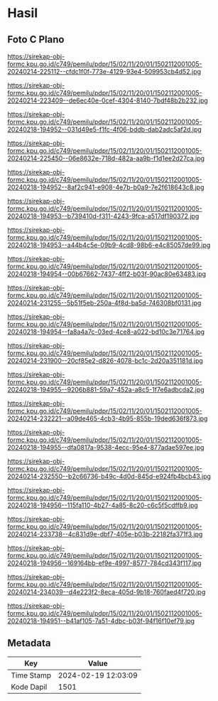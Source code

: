 # Hasil

## Foto C Plano

https://sirekap-obj-formc.kpu.go.id/c749/pemilu/pdpr/15/02/11/20/01/1502112001005-20240214-225112--cfdc1f0f-773e-4129-93e4-509953cb4d52.jpg

https://sirekap-obj-formc.kpu.go.id/c749/pemilu/pdpr/15/02/11/20/01/1502112001005-20240214-223409--de6ec40e-0cef-4304-8140-7bdf48b2b232.jpg

https://sirekap-obj-formc.kpu.go.id/c749/pemilu/pdpr/15/02/11/20/01/1502112001005-20240218-194952--031d49e5-f1fc-4f06-bddb-dab2adc5af2d.jpg

https://sirekap-obj-formc.kpu.go.id/c749/pemilu/pdpr/15/02/11/20/01/1502112001005-20240214-225450--06e8632e-718d-482a-aa9b-f1d1ee2d27ca.jpg

https://sirekap-obj-formc.kpu.go.id/c749/pemilu/pdpr/15/02/11/20/01/1502112001005-20240218-194952--8af2c941-e908-4e7b-b0a9-7e2f618643c8.jpg

https://sirekap-obj-formc.kpu.go.id/c749/pemilu/pdpr/15/02/11/20/01/1502112001005-20240218-194953--b739410d-f311-4243-9fca-a517df190372.jpg

https://sirekap-obj-formc.kpu.go.id/c749/pemilu/pdpr/15/02/11/20/01/1502112001005-20240218-194953--a44b4c5e-09b9-4cd8-98b6-e4c85057de99.jpg

https://sirekap-obj-formc.kpu.go.id/c749/pemilu/pdpr/15/02/11/20/01/1502112001005-20240218-194954--00b67662-7437-4ff2-b03f-90ac80e63483.jpg

https://sirekap-obj-formc.kpu.go.id/c749/pemilu/pdpr/15/02/11/20/01/1502112001005-20240214-231255--5b51f5eb-250a-4f8d-ba5d-746308bf0131.jpg

https://sirekap-obj-formc.kpu.go.id/c749/pemilu/pdpr/15/02/11/20/01/1502112001005-20240218-194954--fa8a4a7c-03ed-4ce8-a022-bd10c3e71764.jpg

https://sirekap-obj-formc.kpu.go.id/c749/pemilu/pdpr/15/02/11/20/01/1502112001005-20240214-231900--20cf85e2-d826-4078-bc1c-2d20a351181d.jpg

https://sirekap-obj-formc.kpu.go.id/c749/pemilu/pdpr/15/02/11/20/01/1502112001005-20240218-194955--9206b881-59a7-452a-a8c5-1f7e6adbcda2.jpg

https://sirekap-obj-formc.kpu.go.id/c749/pemilu/pdpr/15/02/11/20/01/1502112001005-20240214-232221--a09de465-4cb3-4b95-855b-19ded636f873.jpg

https://sirekap-obj-formc.kpu.go.id/c749/pemilu/pdpr/15/02/11/20/01/1502112001005-20240218-194955--dfa0817a-9538-4ecc-95e4-877adae597ee.jpg

https://sirekap-obj-formc.kpu.go.id/c749/pemilu/pdpr/15/02/11/20/01/1502112001005-20240214-232550--b2c66736-b49c-4d0d-845d-e924fb4bcb43.jpg

https://sirekap-obj-formc.kpu.go.id/c749/pemilu/pdpr/15/02/11/20/01/1502112001005-20240218-194956--115fa110-4b27-4a85-8c20-c6c5f5cdffb9.jpg

https://sirekap-obj-formc.kpu.go.id/c749/pemilu/pdpr/15/02/11/20/01/1502112001005-20240214-233738--4c831d9e-dbf7-405e-b03b-22182fa371f3.jpg

https://sirekap-obj-formc.kpu.go.id/c749/pemilu/pdpr/15/02/11/20/01/1502112001005-20240218-194956--169164bb-ef9e-4997-8577-784cd343f117.jpg

https://sirekap-obj-formc.kpu.go.id/c749/pemilu/pdpr/15/02/11/20/01/1502112001005-20240214-234039--d4e223f2-8eca-405d-9b18-760faed4f720.jpg

https://sirekap-obj-formc.kpu.go.id/c749/pemilu/pdpr/15/02/11/20/01/1502112001005-20240218-194951--b41af105-7a51-4dbc-b03f-94f16f10ef79.jpg


## Metadata

| Key        | Value               |
| ---------- | ------------------- |
| Time Stamp | 2024-02-19 12:03:09 |
| Kode Dapil | 1501                |




